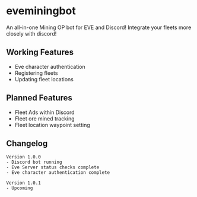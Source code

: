 # eveminingbot
An all-in-one Mining OP bot for EVE and Discord! Integrate your fleets more closely with discord!

## Working Features
- Eve character authentication 
- Registering fleets  
- Updating fleet locations

## Planned Features
- Fleet Ads within Discord
- Fleet ore mined tracking
- Fleet location waypoint setting

## Changelog
```
Version 1.0.0
- Discord bot running
- Eve Server status checks complete
- Eve character authentication complete

Version 1.0.1
- Upcoming
```
